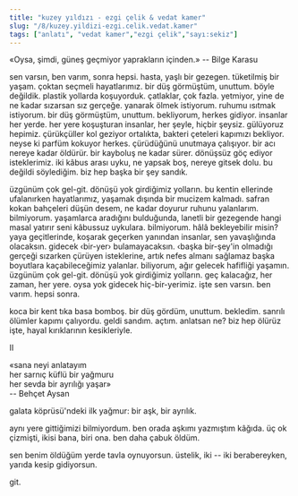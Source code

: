```yaml
---
title: "kuzey yıldızı - ezgi çelik & vedat kamer"
slug: "/8/kuzey.yildizi-ezgi.celik.vedat.kamer"
tags: ["anlatı", "vedat kamer","ezgi çelik","sayı:sekiz"]
---
```


«Oysa, şimdi, güneş geçmiyor yaprakların içinden.» -- Bilge Karasu

sen varsın, ben varım, sonra hepsi. hasta, yaşlı bir gezegen. tüketilmiş
bir yaşam. çoktan seçmeli hayatlarımız. bir düş görmüştüm, unuttum.
böyle değildik. plastik yollarda koşuyorduk. çatlaklar, çok fazla.
yetmiyor, yine de ne kadar sızarsan sız gerçeğe. yanarak ölmek
istiyorum. ruhumu ısıtmak istiyorum. bir düş görmüştüm, unuttum.
bekliyorum, herkes gidiyor. insanlar her yerde. her yere koşuşturan
insanlar, her şeyle, hiçbir şeysiz. gülüyoruz hepimiz. çürükçüller kol
geziyor ortalıkta, bakteri çeteleri kapımızı bekliyor. neyse ki parfüm
kokuyor herkes. çürüdüğünü unutmaya çalışıyor. bir acı nereye kadar
öldürür. bir kayboluş ne kadar sürer. dönüşsüz göç ediyor isteklerimiz.
iki kâbus arası uyku, ne yapsak boş, nereye gitsek dolu. bu değildi
söylediğim. biz hep başka bir şey sandık.

üzgünüm çok gel-git. dönüşü yok girdiğimiz yolların. bu kentin ellerinde
ufalanırken hayatlarımız, yaşamak dışında bir mucizem kalmadı. safran
kokan bahçeleri düşün desem, ne kadar doyurur ruhunu yalanlarım.
bilmiyorum. yaşamlarca aradığını bulduğunda, lanetli bir gezegende hangi
masal yatırır seni kâbussuz uykulara. bilmiyorum. hâlâ bekleyebilir
misin? yaya geçitlerinde, koşarak geçerken yanından insanlar, sen
yavaşlığında olacaksın. gidecek ‹bir-yer› bulamayacaksın. ‹başka
bir-şey'in olmadığı gerçeği sızarken çürüyen isteklerine, artık nefes
almanı sağlamaz başka boyutlara kaçabileceğimiz yalanlar. biliyorum,
ağır gelecek hafifliği yaşamın. üzgünüm çok gel-git. dönüşü yok
girdiğimiz yolların. geç kalacağız, her zaman, her yere. oysa yok
gidecek hiç-bir-yerimiz. işte sen varsın. ben varım. hepsi sonra.

koca bir kent tıka basa bomboş. bir düş gördüm, unuttum. bekledim.
sanrılı ölümler kapımı çalıyordu. geldi sandım. açtım. anlatsan ne? biz
hep ölürüz işte, hayal kırıklarının kesikleriyle.

II

«sana neyi anlatayım\
her sarnıç küflü bir yağmuru\
her sevda bir ayrılığı yaşar»\
-- Behçet Aysan

galata köprüsü'ndeki ilk yağmur: bir aşk, bir ayrılık.

aynı yere gittiğimizi bilmiyordum. ben orada aşkımı yazmıştım kâğıda. üç
ok çizmişti, ikisi bana, biri ona. ben daha çabuk öldüm.

sen benim öldüğüm yerde tavla oynuyorsun. üstelik, iki -- iki
berabereyken, yarıda kesip gidiyorsun.

git.
